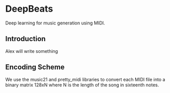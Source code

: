 # DeepBeats
Deep learning for music generation using MIDI.

## Introduction
Alex will write something

## Encoding Scheme
We use the music21 and pretty_midi libraries to convert each MIDI file into a binary matrix 128xN where N is the length of the song in sixteenth notes.

